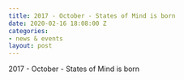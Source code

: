 ```yaml
---
title: 2017 - October - States of Mind is born
date: 2020-02-16 18:08:00 Z
categories:
- news & events
layout: post
---
```


2017 - October - States of Mind is born